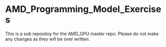 # AMD_Programming_Model_Exercises
This is a sub repositoy for the AMD_GPU master repo. Please do not make any changes as they will be over written. 
